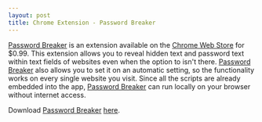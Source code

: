 ```yaml
---
layout: post
title: Chrome Extension - Password Breaker
---
```

[Password Breaker](https://chrome.google.com/webstore/detail/password-breaker/kjonaddonccnfojacmglkchbjjfedbhk) is an extension available on the [Chrome Web Store](https://chrome.google.com/webstore/category/extensions) for $0.99. This extension allows you to reveal hidden text and password text within text fields of websites even when the option to isn't there.
[Password Breaker](https://chrome.google.com/webstore/detail/password-breaker/kjonaddonccnfojacmglkchbjjfedbhk) also allows you to set it on an automatic setting, so the functionality works on every single website you visit. Since all the scripts are already embedded into the app, [Password Breaker](https://chrome.google.com/webstore/detail/password-breaker/kjonaddonccnfojacmglkchbjjfedbhk) can run locally
on your browser without internet access.

Download [Password Breaker](https://chrome.google.com/webstore/detail/password-breaker/kjonaddonccnfojacmglkchbjjfedbhk) [here](https://chrome.google.com/webstore/detail/password-breaker/kjonaddonccnfojacmglkchbjjfedbhk).
